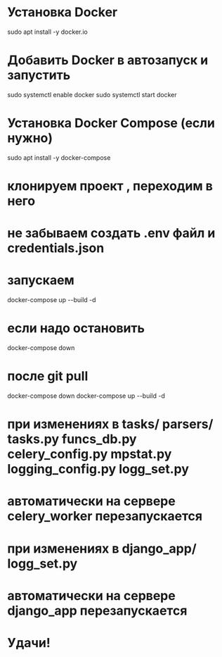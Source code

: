 # Установка Docker
sudo apt install -y docker.io

# Добавить Docker в автозапуск и запустить
sudo systemctl enable docker
sudo systemctl start docker

# Установка Docker Compose (если нужно)
sudo apt install -y docker-compose

# клонируем проект , переходим в него
# не забываем создать .env файл и credentials.json

# запускаем
docker-compose up --build -d

# если надо остановить
docker-compose down

# после git pull
docker-compose down
docker-compose up --build -d

# при изменениях в tasks/ parsers/ tasks.py funcs_db.py celery_config.py mpstat.py logging_config.py logg_set.py
# автоматически на сервере celery_worker перезапускается

# при изменениях в django_app/ logg_set.py
# автоматически на сервере django_app перезапускается

# Удачи!